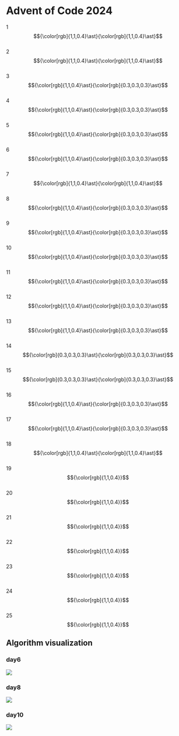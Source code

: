 # Advent of Code 2024
1  $${\color[rgb]{1,1,0.4}\ast}{\color[rgb]{1,1,0.4}\ast}$$  
2  $${\color[rgb]{1,1,0.4}\ast}{\color[rgb]{1,1,0.4}\ast}$$  
3  $${\color[rgb]{1,1,0.4}\ast}{\color[rgb]{0.3,0.3,0.3}\ast}$$  
4  $${\color[rgb]{1,1,0.4}\ast}{\color[rgb]{0.3,0.3,0.3}\ast}$$  
5  $${\color[rgb]{1,1,0.4}\ast}{\color[rgb]{0.3,0.3,0.3}\ast}$$  
6  $${\color[rgb]{1,1,0.4}\ast}{\color[rgb]{0.3,0.3,0.3}\ast}$$  
7  $${\color[rgb]{1,1,0.4}\ast}{\color[rgb]{1,1,0.4}\ast}$$  
8  $${\color[rgb]{1,1,0.4}\ast}{\color[rgb]{0.3,0.3,0.3}\ast}$$  
9  $${\color[rgb]{1,1,0.4}\ast}{\color[rgb]{0.3,0.3,0.3}\ast}$$  
10 $${\color[rgb]{1,1,0.4}\ast}{\color[rgb]{0.3,0.3,0.3}\ast}$$  
11 $${\color[rgb]{1,1,0.4}\ast}{\color[rgb]{0.3,0.3,0.3}\ast}$$  
12 $${\color[rgb]{1,1,0.4}\ast}{\color[rgb]{0.3,0.3,0.3}\ast}$$  
13 $${\color[rgb]{1,1,0.4}\ast}{\color[rgb]{0.3,0.3,0.3}\ast}$$  
14 $${\color[rgb]{0.3,0.3,0.3}\ast}{\color[rgb]{0.3,0.3,0.3}\ast}$$  
15 $${\color[rgb]{0.3,0.3,0.3}\ast}{\color[rgb]{0.3,0.3,0.3}\ast}$$  
16 $${\color[rgb]{1,1,0.4}\ast}{\color[rgb]{0.3,0.3,0.3}\ast}$$  
17 $${\color[rgb]{1,1,0.4}\ast}{\color[rgb]{0.3,0.3,0.3}\ast}$$  
18  $${\color[rgb]{1,1,0.4}\ast}{\color[rgb]{1,1,0.4}\ast}$$  
19 $${\color[rgb]{1,1,0.4}}$$  
20 $${\color[rgb]{1,1,0.4}}$$  
21 $${\color[rgb]{1,1,0.4}}$$  
22 $${\color[rgb]{1,1,0.4}}$$  
23 $${\color[rgb]{1,1,0.4}}$$  
24 $${\color[rgb]{1,1,0.4}}$$  
25 $${\color[rgb]{1,1,0.4}}$$  

## Algorithm visualization
### day6
![](https://github.com/jonnevuorela/advent-of-code-2024/blob/master/day6/day6_visual.gif)
### day8
![](https://github.com/jonnevuorela/advent-of-code-2024/blob/master/day8/day8_visual.gif)
### day10
![](https://github.com/jonnevuorela/advent-of-code-2024/blob/master/day10/day10_visual.gif)
